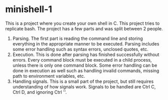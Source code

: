 # minishell-1

This is a project where you create your own shell in C. This project tries to replicate bash. The project has a few parts and was split between 2 people.
1) Parsing. The first part is reading the command line and storing everything in the appropriate manner to be executed. Parsing includes some error handling such as syntax errors, unclosed quotes, etc.
2) Execution. This is done after parsing has finished successfully without errors. Every command block must be executed in a child process, unless there is only one command block. Some error handling can be done in execution as well such as handling invalid commands, missing path to environment variables, etc.
3) Handling signals. This is a small part of the project, but still requires understanding of how signals work. Signals to be handled are Ctrl C, Ctrl D, and ignoring Ctrl '\'.

